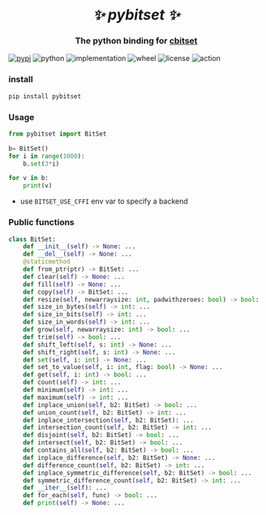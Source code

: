 <h1 align="center"><i>✨ pybitset ✨ </i></h1>

<h3 align="center">The python binding for <a href="https://github.com/lemire/cbitset">cbitset</a></h3>

[![pypi](https://img.shields.io/pypi/v/pybitset.svg)](https://pypi.org/project/bzip3/)
![python](https://img.shields.io/pypi/pyversions/pybitset)
![implementation](https://img.shields.io/pypi/implementation/pybitset)
![wheel](https://img.shields.io/pypi/wheel/pybitset)
![license](https://img.shields.io/github/license/synodriver/pybitset.svg)
![action](https://img.shields.io/github/workflow/status/synodriver/pybitset/build%20wheel)

### install
```bash
pip install pybitset
```


### Usage
```python
from pybitset import BitSet

b= BitSet()
for i in range(1000):
    b.set(3*i)

for v in b:
    print(v)
```
- use ```BITSET_USE_CFFI``` env var to specify a backend

### Public functions
```python
class BitSet:
    def __init__(self) -> None: ...
    def __del__(self) -> None: ...
    @staticmethod
    def from_ptr(ptr) -> BitSet: ...
    def clear(self) -> None: ...
    def fill(self) -> None: ...
    def copy(self) -> BitSet: ...
    def resize(self, newarraysize: int, padwithzeroes: bool) -> bool: ...
    def size_in_bytes(self) -> int: ...
    def size_in_bits(self) -> int: ...
    def size_in_words(self) -> int: ...
    def grow(self, newarraysize: int) -> bool: ...
    def trim(self) -> bool: ...
    def shift_left(self, s: int) -> None: ...
    def shift_right(self, s: int) -> None: ...
    def set(self, i: int) -> None: ...
    def set_to_value(self, i: int, flag: bool) -> None: ...
    def get(self, i: int) -> bool: ...
    def count(self) -> int: ...
    def minimum(self) -> int: ...
    def maximum(self) -> int: ...
    def inplace_union(self, b2: BitSet) -> bool: ...
    def union_count(self, b2: BitSet) -> int: ...
    def inplace_intersection(self, b2: BitSet): ...
    def intersection_count(self, b2: BitSet) -> int: ...
    def disjoint(self, b2: BitSet) -> bool: ...
    def intersect(self, b2: BitSet) -> bool: ...
    def contains_all(self, b2: BitSet) -> bool: ...
    def inplace_difference(self, b2: BitSet) -> None: ...
    def difference_count(self, b2: BitSet) -> int: ...
    def inplace_symmetric_difference(self, b2: BitSet) -> bool: ...
    def symmetric_difference_count(self, b2: BitSet) -> int: ...
    def __iter__(self): ...
    def for_each(self, func) -> bool: ...
    def print(self) -> None: ...

```
